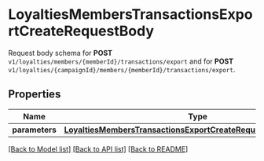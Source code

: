 # LoyaltiesMembersTransactionsExportCreateRequestBody

Request body schema for **POST** `v1/loyalties/members/{memberId}/transactions/export` and for **POST** `v1/loyalties/{campaignId}/members/{memberId}/transactions/export`.

## Properties
Name | Type | Description | Notes
------------ | ------------- | ------------- | -------------
**parameters** | [**LoyaltiesMembersTransactionsExportCreateRequestBodyParameters**](LoyaltiesMembersTransactionsExportCreateRequestBodyParameters.md) |  | [optional] 

[[Back to Model list]](../README.md#documentation-for-models) [[Back to API list]](../README.md#documentation-for-api-endpoints) [[Back to README]](../README.md)


